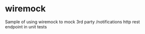 # wiremock


Sample of using wiremock to mock 3rd party /notifications http rest endpoint in unit tests

